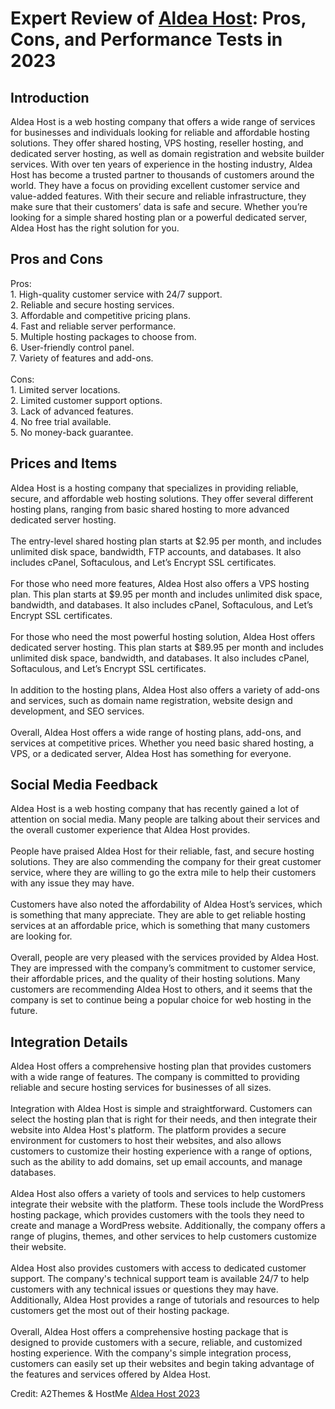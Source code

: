 <h1>Expert Review of <a href="https://a2themes.com/aldea-host-reviews">Aldea Host</a>: Pros, Cons, and Performance Tests in 2023</h1>
<h2>Introduction</h2>
Aldea Host is a web hosting company that offers a wide range of services for businesses and individuals looking for reliable and affordable hosting solutions. They offer shared hosting, VPS hosting, reseller hosting, and dedicated server hosting, as well as domain registration and website builder services. With over ten years of experience in the hosting industry, Aldea Host has become a trusted partner to thousands of customers around the world. They have a focus on providing excellent customer service and value-added features. With their secure and reliable infrastructure, they make sure that their customers’ data is safe and secure. Whether you’re looking for a simple shared hosting plan or a powerful dedicated server, Aldea Host has the right solution for you.
<h2>Pros and Cons</h2>
Pros: <br>1. High-quality customer service with 24/7 support.<br>2. Reliable and secure hosting services.<br>3. Affordable and competitive pricing plans.<br>4. Fast and reliable server performance.<br>5. Multiple hosting packages to choose from.<br>6. User-friendly control panel.<br>7. Variety of features and add-ons.<br><br>Cons: <br>1. Limited server locations.<br>2. Limited customer support options.<br>3. Lack of advanced features.<br>4. No free trial available.<br>5. No money-back guarantee.
<h2>Prices and Items</h2>
Aldea Host is a hosting company that specializes in providing reliable, secure, and affordable web hosting solutions. They offer several different hosting plans, ranging from basic shared hosting to more advanced dedicated server hosting. <br><br>The entry-level shared hosting plan starts at $2.95 per month, and includes unlimited disk space, bandwidth, FTP accounts, and databases. It also includes cPanel, Softaculous, and Let’s Encrypt SSL certificates. <br><br>For those who need more features, Aldea Host also offers a VPS hosting plan. This plan starts at $9.95 per month and includes unlimited disk space, bandwidth, and databases. It also includes cPanel, Softaculous, and Let’s Encrypt SSL certificates. <br><br>For those who need the most powerful hosting solution, Aldea Host offers dedicated server hosting. This plan starts at $89.95 per month and includes unlimited disk space, bandwidth, and databases. It also includes cPanel, Softaculous, and Let’s Encrypt SSL certificates. <br><br>In addition to the hosting plans, Aldea Host also offers a variety of add-ons and services, such as domain name registration, website design and development, and SEO services. <br><br>Overall, Aldea Host offers a wide range of hosting plans, add-ons, and services at competitive prices. Whether you need basic shared hosting, a VPS, or a dedicated server, Aldea Host has something for everyone.
<h2>Social Media Feedback</h2>
Aldea Host is a web hosting company that has recently gained a lot of attention on social media. Many people are talking about their services and the overall customer experience that Aldea Host provides.<br><br>People have praised Aldea Host for their reliable, fast, and secure hosting solutions. They are also commending the company for their great customer service, where they are willing to go the extra mile to help their customers with any issue they may have.<br><br>Customers have also noted the affordability of Aldea Host’s services, which is something that many appreciate. They are able to get reliable hosting services at an affordable price, which is something that many customers are looking for.<br><br>Overall, people are very pleased with the services provided by Aldea Host. They are impressed with the company’s commitment to customer service, their affordable prices, and the quality of their hosting solutions. Many customers are recommending Aldea Host to others, and it seems that the company is set to continue being a popular choice for web hosting in the future.
<h2>Integration Details</h2>
Aldea Host offers a comprehensive hosting plan that provides customers with a wide range of features. The company is committed to providing reliable and secure hosting services for businesses of all sizes.<br><br>Integration with Aldea Host is simple and straightforward. Customers can select the hosting plan that is right for their needs, and then integrate their website into Aldea Host's platform. The platform provides a secure environment for customers to host their websites, and also allows customers to customize their hosting experience with a range of options, such as the ability to add domains, set up email accounts, and manage databases.<br><br>Aldea Host also offers a variety of tools and services to help customers integrate their website with the platform. These tools include the WordPress hosting package, which provides customers with the tools they need to create and manage a WordPress website. Additionally, the company offers a range of plugins, themes, and other services to help customers customize their website.<br><br>Aldea Host also provides customers with access to dedicated customer support. The company's technical support team is available 24/7 to help customers with any technical issues or questions they may have. Additionally, Aldea Host provides a range of tutorials and resources to help customers get the most out of their hosting package.<br><br>Overall, Aldea Host offers a comprehensive hosting package that is designed to provide customers with a secure, reliable, and customized hosting experience. With the company's simple integration process, customers can easily set up their websites and begin taking advantage of the features and services offered by Aldea Host.
<p>Credit: A2Themes & HostMe <a href="https://a2themes.com/aldea-host-reviews">Aldea Host 2023</a></p>